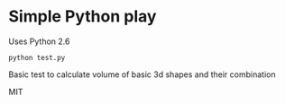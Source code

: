 # Simple Python play

Uses Python 2.6

```
python test.py
```

Basic test to calculate volume of basic 3d shapes and their combination

MIT
